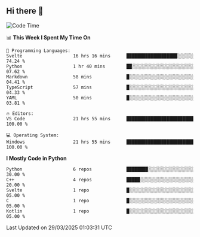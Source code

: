 ## Hi there 👋

<!--START_SECTION:waka-->
![Code Time](http://img.shields.io/badge/Code%20Time-120%20hrs%2031%20mins-blue)

📊 **This Week I Spent My Time On** 

```text
💬 Programming Languages: 
Svelte                   16 hrs 16 mins      ███████████████████░░░░░░   74.24 % 
Python                   1 hr 40 mins        ██░░░░░░░░░░░░░░░░░░░░░░░   07.62 % 
Markdown                 58 mins             █░░░░░░░░░░░░░░░░░░░░░░░░   04.41 % 
TypeScript               57 mins             █░░░░░░░░░░░░░░░░░░░░░░░░   04.33 % 
YAML                     50 mins             █░░░░░░░░░░░░░░░░░░░░░░░░   03.81 % 

🔥 Editors: 
VS Code                  21 hrs 55 mins      █████████████████████████   100.00 % 

💻 Operating System: 
Windows                  21 hrs 55 mins      █████████████████████████   100.00 % 
```

**I Mostly Code in Python** 

```text
Python                   6 repos             ████████░░░░░░░░░░░░░░░░░   30.00 % 
C++                      4 repos             █████░░░░░░░░░░░░░░░░░░░░   20.00 % 
Svelte                   1 repo              █░░░░░░░░░░░░░░░░░░░░░░░░   05.00 % 
C                        1 repo              █░░░░░░░░░░░░░░░░░░░░░░░░   05.00 % 
Kotlin                   1 repo              █░░░░░░░░░░░░░░░░░░░░░░░░   05.00 % 
```




 Last Updated on 29/03/2025 01:03:31 UTC
<!--END_SECTION:waka-->
